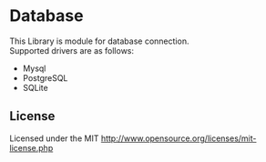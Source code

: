 # Database

This Library is module for database connection.  
Supported drivers are as follows:
* Mysql
* PostgreSQL
* SQLite

## License
Licensed under the MIT
http://www.opensource.org/licenses/mit-license.php
